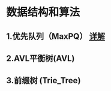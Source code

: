 # 数据结构和算法

## 1.优先队列（MaxPQ）  [详解](https://github.com/PinkDoc/database/tree/gh-pages/pq.md)
## 2.AVL平衡树(AVL)
## 3.前缀树 (Trie_Tree)
